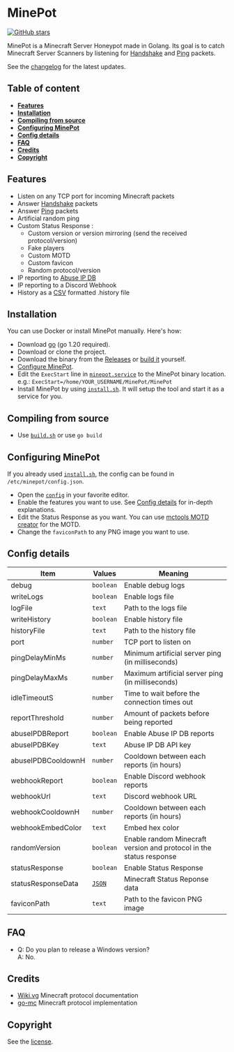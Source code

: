 # MinePot

[![GitHub stars](https://img.shields.io/github/stars/LockBlock-dev/MinePot.svg)](https://github.com/LockBlock-dev/MinePot/stargazers)

MinePot is a Minecraft Server Honeypot made in Golang. Its goal is to catch Minecraft Server Scanners by listening for [Handshake](https://wiki.vg/Protocol#Handshake) and [Ping](https://wiki.vg/Protocol#Status) packets.

See the [changelog](/CHANGELOG.md) for the latest updates.

## Table of content

-   [**Features**](#features)
-   [**Installation**](#installation)
-   [**Compiling from source**](#compiling-from-source)
-   [**Configuring MinePot**](#configuring-minepot)
-   [**Config details**](#config-details)
-   [**FAQ**](#faq)
-   [**Credits**](#credits)
-   [**Copyright**](#copyright)

## Features

-   Listen on any TCP port for incoming Minecraft packets
-   Answer [Handshake](https://wiki.vg/Protocol#Handshake) packets
-   Answer [Ping](https://wiki.vg/Protocol#Status) packets
-   Artificial random ping
-   Custom Status Response :
    -   Custom version or version mirroring (send the received protocol/version)
    -   Fake players
    -   Custom MOTD
    -   Custom favicon
    -   Random protocol/version
-   IP reporting to [Abuse IP DB](https://www.abuseipdb.com/)
-   IP reporting to a Discord Webhook
-   History as a [CSV](https://en.wikipedia.org/wiki/Comma-separated_values) formatted .history file

## Installation

You can use Docker or install MinePot manually. Here's how:

-   Download [go](https://go.dev/dl/) (go 1.20 required).
-   Download or clone the project.
-   Download the binary from the [Releases](../../releases) or [build it](#compiling-from-source) yourself.
-   [Configure MinePot](#configuring-minepot).
-   Edit the `ExecStart` line in [`minepot.service`](/minepot.service) to the MinePot binary location.  
    e.g.: `ExecStart=/home/YOUR_USERNAME/MinePot/MinePot`
-   Install MinePot by using [`install.sh`](/install.sh). It will setup the tool and start it as a service for you.

## Compiling from source

-   Use [`build.sh`](/build.sh) or use `go build`

## Configuring MinePot

If you already used [`install.sh`](/install.sh), the config can be found in `/etc/minepot/config.json`.

-   Open the [`config`](/config.json) in your favorite editor.
-   Enable the features you want to use. See [Config details](#config-details) for in-depth explanations.
-   Edit the Status Response as you want. You can use [mctools MOTD creator](https://mctools.org/motd-creator) for the MOTD.
-   Change the `faviconPath` to any PNG image you want to use.

## Config details

| Item               | Values                                                     | Meaning                                                             |
| ------------------ | ---------------------------------------------------------- | ------------------------------------------------------------------- |
| debug              | `boolean`                                                  | Enable debug logs                                                   |
| writeLogs          | `boolean`                                                  | Enable logs file                                                    |
| logFile            | `text`                                                     | Path to the logs file                                               |
| writeHistory       | `boolean`                                                  | Enable history file                                                 |
| historyFile        | `text`                                                     | Path to the history file                                            |
| port               | `number`                                                   | TCP port to listen on                                               |
| pingDelayMinMs     | `number`                                                   | Minimum artificial server ping (in milliseconds)                    |
| pingDelayMaxMs     | `number`                                                   | Maximum artificial server ping (in milliseconds)                    |
| idleTimeoutS       | `number`                                                   | Time to wait before the connection times out                        |
| reportThreshold    | `number`                                                   | Amount of packets before being reported                             |
| abuseIPDBReport    | `boolean`                                                  | Enable Abuse IP DB reports                                          |
| abuseIPDBKey       | `text`                                                     | Abuse IP DB API key                                                 |
| abuseIPDBCooldownH | `number`                                                   | Cooldown between each reports (in hours)                            |
| webhookReport      | `boolean`                                                  | Enable Discord webhook reports                                      |
| webhookUrl         | `text`                                                     | Discord webhook URL                                                 |
| webhookCooldownH   | `number`                                                   | Cooldown between each reports (in hours)                            |
| webhookEmbedColor  | `text`                                                     | Embed hex color                                                     |
| randomVersion      | `boolean`                                                  | Enable random Minecraft version and protocol in the status response |
| statusResponse     | `boolean`                                                  | Enable Status Response                                              |
| statusResponseData | [`JSON`](https://wiki.vg/Server_List_Ping#Status_Response) | Minecraft Status Reponse data                                       |
| faviconPath        | `text`                                                     | Path to the favicon PNG image                                       |

## FAQ

-   Q: Do you plan to release a Windows version?  
    A: No.

## Credits

-   [Wiki.vg](https://wiki.vg) Minecraft protocol documentation
-   [go-mc](https://github.com/Tnze/go-mc) Minecraft protocol implementation

## Copyright

See the [license](/LICENSE).
